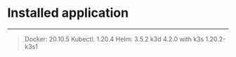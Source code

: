 # Installed application 
***                     
> Docker:  20.10.5
> Kubectl: 1.20.4
> Helm:    3.5.2
> k3d 4.2.0 with k3s 1.20.2-k3s1
